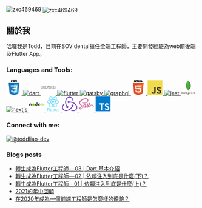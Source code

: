 


<p><img align="left" src="https://github-readme-stats.vercel.app/api/top-langs?username=zxc469469&hide=java,css,html&langs_count=6&show_icons=true&theme=dracula&hide_border=true&locale=en&layout=compact" alt="zxc469469" /></p>

<p>&nbsp;<img align="center" src="https://github-readme-stats.vercel.app/api?username=zxc469469&show_icons=true&theme=dracula&locale=en" alt="zxc469469" /></p>

## 關於我
 哈囉我是Todd，目前在SOV dental擔任全端工程師，主要開發經驗為web前後端及Flutter App。
 
<h3 align="left">Languages and Tools:</h3>
<p align="left"> <a href="https://www.w3schools.com/css/" target="_blank"> <img src="https://raw.githubusercontent.com/devicons/devicon/master/icons/css3/css3-original-wordmark.svg" alt="css3" width="40" height="40"/> </a> <a href="https://dart.dev" target="_blank"> <img src="https://www.vectorlogo.zone/logos/dartlang/dartlang-icon.svg" alt="dart" width="40" height="40"/> </a> <a href="https://expressjs.com" target="_blank"> <img src="https://raw.githubusercontent.com/devicons/devicon/master/icons/express/express-original-wordmark.svg" alt="express" width="40" height="40"/> </a> <a href="https://flutter.dev" target="_blank"> <img src="https://www.vectorlogo.zone/logos/flutterio/flutterio-icon.svg" alt="flutter" width="40" height="40"/> </a> <a href="https://www.gatsbyjs.com/" target="_blank"> <img src="https://www.vectorlogo.zone/logos/gatsbyjs/gatsbyjs-icon.svg" alt="gatsby" width="40" height="40"/> </a> <a href="https://graphql.org" target="_blank"> <img src="https://www.vectorlogo.zone/logos/graphql/graphql-icon.svg" alt="graphql" width="40" height="40"/> </a> <a href="https://www.w3.org/html/" target="_blank"> <img src="https://raw.githubusercontent.com/devicons/devicon/master/icons/html5/html5-original-wordmark.svg" alt="html5" width="40" height="40"/> </a> <a href="https://developer.mozilla.org/en-US/docs/Web/JavaScript" target="_blank"> <img src="https://raw.githubusercontent.com/devicons/devicon/master/icons/javascript/javascript-original.svg" alt="javascript" width="40" height="40"/> </a> <a href="https://jestjs.io" target="_blank"> <img src="https://www.vectorlogo.zone/logos/jestjsio/jestjsio-icon.svg" alt="jest" width="40" height="40"/> </a> <a href="https://www.mongodb.com/" target="_blank"> <img src="https://raw.githubusercontent.com/devicons/devicon/master/icons/mongodb/mongodb-original-wordmark.svg" alt="mongodb" width="40" height="40"/> </a> <a href="https://nextjs.org/" target="_blank"> <img src="https://cdn.worldvectorlogo.com/logos/nextjs-3.svg" alt="nextjs" width="40" height="40"/> </a> <a href="https://nodejs.org" target="_blank"> <img src="https://raw.githubusercontent.com/devicons/devicon/master/icons/nodejs/nodejs-original-wordmark.svg" alt="nodejs" width="40" height="40"/> </a> <a href="https://reactjs.org/" target="_blank"> <img src="https://raw.githubusercontent.com/devicons/devicon/master/icons/react/react-original-wordmark.svg" alt="react" width="40" height="40"/> </a> <a href="https://redux.js.org" target="_blank"> <img src="https://raw.githubusercontent.com/devicons/devicon/master/icons/redux/redux-original.svg" alt="redux" width="40" height="40"/> </a> <a href="https://sass-lang.com" target="_blank"> <img src="https://raw.githubusercontent.com/devicons/devicon/master/icons/sass/sass-original.svg" alt="sass" width="40" height="40"/> </a> <a href="https://www.typescriptlang.org/" target="_blank"> <img src="https://raw.githubusercontent.com/devicons/devicon/master/icons/typescript/typescript-original.svg" alt="typescript" width="40" height="40"/> </a> </p>

<h3 align="left">Connect with me:</h3>
<p align="left">
<a href="https://medium.com/@toddliao-dev" target="blank"><img align="center" src="https://raw.githubusercontent.com/rahuldkjain/github-profile-readme-generator/master/src/images/icons/Social/medium.svg" alt="@toddliao-dev" height="30" width="40" /></a>
</p>

### Blogs posts
<!-- BLOG-POST-LIST:START -->
- [轉生成為Flutter工程師 — 03 | Dart 基本介紹](https://toddliao-dev.medium.com/%E8%BD%89%E7%94%9F%E6%88%90%E7%82%BAflutter%E5%B7%A5%E7%A8%8B%E5%B8%AB-03-dart-%E5%9F%BA%E6%9C%AC%E4%BB%8B%E7%B4%B9-4cd8478a32d1?source=rss-b0c58f49ae18------2)
- [轉生成為Flutter工程師 — 02 | 依賴注入到底是什麼&lpar;下&rpar;？](https://toddliao-dev.medium.com/%E8%BD%89%E7%94%9F%E6%88%90%E7%82%BAflutter%E5%B7%A5%E7%A8%8B%E5%B8%AB-02-%E4%BE%9D%E8%B3%B4%E6%B3%A8%E5%85%A5%E5%88%B0%E5%BA%95%E6%98%AF%E4%BB%80%E9%BA%BC-%E4%B8%8B-1bd27e8fe902?source=rss-b0c58f49ae18------2)
- [轉生成為Flutter工程師 - 01 |  依賴注入到底是什麼&lpar;上&rpar;？](https://toddliao-dev.medium.com/%E8%BD%89%E7%94%9F%E6%88%90%E7%82%BAflutter%E5%B7%A5%E7%A8%8B%E5%B8%AB-01-%E4%BE%9D%E8%B3%B4%E6%B3%A8%E5%85%A5%E5%88%B0%E5%BA%95%E6%98%AF%E4%BB%80%E9%BA%BC-%E4%B8%8A-74161c933989?source=rss-b0c58f49ae18------2)
- [2021的年中回顧](https://toddliao-dev.medium.com/2021%E7%9A%84%E5%B9%B4%E4%B8%AD%E5%9B%9E%E9%A1%A7-16e40b0edc99?source=rss-b0c58f49ae18------2)
- [在2020年成為一個前端工程師是怎麼樣的體驗？](https://toddliao-dev.medium.com/%E5%9C%A82020%E5%B9%B4%E6%88%90%E7%82%BA%E4%B8%80%E5%80%8B%E5%89%8D%E7%AB%AF%E5%B7%A5%E7%A8%8B%E5%B8%AB%E6%98%AF%E6%80%8E%E9%BA%BC%E6%A8%A3%E7%9A%84%E9%AB%94%E9%A9%97-56aee610c26a?source=rss-b0c58f49ae18------2)
<!-- BLOG-POST-LIST:END -->
